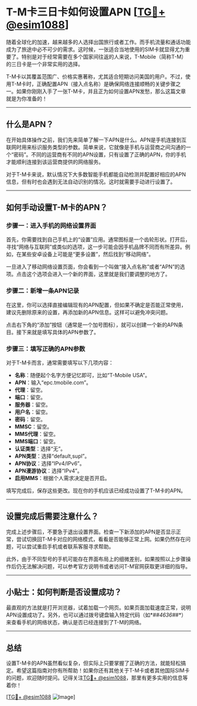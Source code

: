 # T-M卡三日卡如何设置APN [[TG💪+ @esim1088](https://t.me/s/esim1088)]

随着全球化的加速，越来越多的人选择出国旅行或者工作。而手机流量和通话功能成为了旅途中必不可少的需求。这时候，一张适合当地使用的SIM卡就显得尤为重要了。特别是对于经常需要在多个国家间往返的人来说，T-Mobile（简称T-M）的三日卡是一个非常实用的选择。

T-M卡以其覆盖范围广、价格实惠著称，尤其适合短期访问美国的用户。不过，使用T-M卡时，正确配置APN（接入点名称）是确保网络连接顺畅的关键步骤之一。如果你刚刚入手了一张T-M卡，并且正为如何设置APN发愁，那么这篇文章就是为你准备的！

---

## 什么是APN？

在开始具体操作之前，我们先来简单了解一下APN是什么。APN是手机连接到互联网时用来标识服务类型的参数。简单来说，它就像是手机与运营商之间沟通的一个“密码”。不同的运营商有不同的APN设置，只有设置了正确的APN，你的手机才能顺利连接到该运营商提供的网络服务。

对于T-M卡来说，默认情况下大多数智能手机都能自动检测并配置好相应的APN信息，但有时也会遇到无法自动识别的情况。这时就需要手动进行设置了。

---

## 如何手动设置T-M卡的APN？

### 步骤一：进入手机的网络设置界面

首先，你需要找到自己手机上的“设置”应用。通常图标是一个齿轮形状。打开后，寻找“网络与互联网”或类似的选项，这一步可能会因手机品牌不同而有所差异。例如，在某些安卓设备上可能是“更多设置”，然后找到“移动网络”。

一旦进入了移动网络设置页面，你会看到一个叫做“接入点名称”或者“APN”的选项。点击这个选项会进入一个新的界面，这里就是我们要调整的地方了。

### 步骤二：新增一条APN记录

在这里，你可以选择直接编辑现有的APN配置，但如果不确定是否能正常使用，建议先删除原来的设置，再添加新的APN信息。这样可以避免冲突问题。

点击右下角的“添加”按钮（通常是一个加号图标），就可以创建一个新的APN条目。接下来就是填写具体的APN参数了。

### 步骤三：填写正确的APN参数

对于T-M卡而言，通常需要填写以下几项内容：

- **名称**：随便起个名字方便记忆即可，比如“T-Mobile USA”。
- **APN**：输入“epc.tmobile.com”。
- **代理**：留空。
- **端口**：留空。
- **服务器**：留空。
- **用户名**：留空。
- **密码**：留空。
- **MMSC**：留空。
- **MMS代理**：留空。
- **MMS端口**：留空。
- **认证类型**：选择“无”。
- **APN类型**：选择“default,supl”。
- **APN协议**：选择“IPv4/IPv6”。
- **APN漫游协议**：选择“IPv4”。
- **启用MMS**：根据个人需求决定是否开启。

填写完成后，保存这些更改。现在你的手机应该已经成功设置了T-M卡的APN。

---

## 设置完成后需要注意什么？

完成上述步骤后，不要急于退出设置界面。检查一下新添加的APN是否显示正常，尝试切换回T-M卡对应的网络模式，看看是否能够正常上网。如果仍然存在问题，可以尝试重启手机或者联系客服寻求帮助。

此外，由于不同型号的手机可能存在界面布局上的细微差别，如果按照以上步骤操作后仍无法解决问题，可以参考官方说明书或者访问T-M官网获取更详细的指导。

---

## 小贴士：如何判断是否设置成功？

最直观的方法就是打开浏览器，试着加载一个网页。如果页面加载速度正常，说明APN设置成功了。另外，也可以通过拨号键盘输入特定代码（如*#*#4636#*#*）来查看手机的网络状态，确认是否已经连接到了T-M的网络。

---

## 总结

设置T-M卡的APN虽然看似复杂，但实际上只要掌握了正确的方法，就能轻松搞定。希望这篇指南对你有所帮助！如果你还有其他关于T-M卡或者其他国际SIM卡的问题，欢迎随时提问。记得关注[TG💪+ @esim1088](https://t.me/s/esim1088)，那里有更多实用的信息等着你！

[[TG💪+ @esim1088](https://t.me/s/esim1088) ![Image](https://i.postimg.cc/4NQfJmqS/Snipaste-2025-05-13-00-14-12.png)]